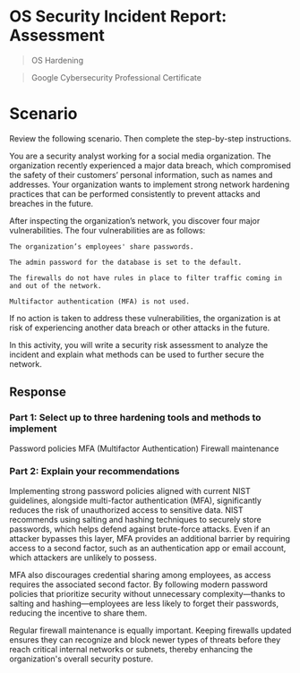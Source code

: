 # OS Security Incident Report: Assessment

> OS Hardening

> Google Cybersecurity Professional Certificate

# Scenario

Review the following scenario. Then complete the step-by-step instructions.

You are a security analyst working for a social media organization. The organization recently experienced a major data breach, which compromised the safety of their customers’ personal information, such as names and addresses. Your organization wants to implement strong network hardening practices that can be performed consistently to prevent attacks and breaches in the future. 

After inspecting the organization’s network, you discover four major vulnerabilities. The four vulnerabilities are as follows:

    The organization’s employees' share passwords.

    The admin password for the database is set to the default.

    The firewalls do not have rules in place to filter traffic coming in and out of the network.

    Multifactor authentication (MFA) is not used. 

If no action is taken to address these vulnerabilities, the organization is at risk of experiencing another data breach or other attacks in the future. 

In this activity, you will write a security risk assessment to analyze the incident and explain what methods can be used to further secure the network.

## Response

### Part 1: Select up to three hardening tools and methods to implement

Password policies 
MFA (Multifactor Authentication)
Firewall maintenance 

### Part 2: Explain your recommendations

Implementing strong password policies aligned with current NIST guidelines, alongside multi-factor authentication (MFA), significantly reduces the risk of unauthorized access to sensitive data. NIST recommends using salting and hashing techniques to securely store passwords, which helps defend against brute-force attacks. Even if an attacker bypasses this layer, MFA provides an additional barrier by requiring access to a second factor, such as an authentication app or email account, which attackers are unlikely to possess.

MFA also discourages credential sharing among employees, as access requires the associated second factor. By following modern password policies that prioritize security without unnecessary complexity—thanks to salting and hashing—employees are less likely to forget their passwords, reducing the incentive to share them.

Regular firewall maintenance is equally important. Keeping firewalls updated ensures they can recognize and block newer types of threats before they reach critical internal networks or subnets, thereby enhancing the organization's overall security posture.
